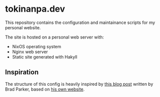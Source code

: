 # tokinanpa.dev

This repository contains the configuration and maintainance scripts for my
personal website.

The site is hosted on a personal web server with:

- NixOS operating system
- Nginx web server
- Static site generated with Hakyll

## Inspiration

The structure of this config is heavily inspired by
[this blog post](https://bradparker.com/posts/deploying-a-fully-automated-nix-based-static-website)
written by Brad Parker, based on [his own website](https://github.com/bradparker/bradparker.com/).
